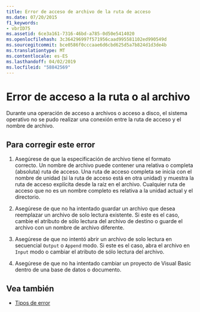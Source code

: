 ```yaml
---
title: Error de acceso de archivo de la ruta de acceso
ms.date: 07/20/2015
f1_keywords:
- vbrID75
ms.assetid: 6ce3a161-7316-46bd-a785-0d50e5414020
ms.openlocfilehash: 3c364296997f571956caad995581102ed990549d
ms.sourcegitcommit: bce0586f0cccaae6d6cbd625d5a7b824d1d3de4b
ms.translationtype: MT
ms.contentlocale: es-ES
ms.lasthandoff: 04/02/2019
ms.locfileid: "58842569"
---
```

# <a name="pathfile-access-error"></a>Error de acceso a la ruta o al archivo
Durante una operación de acceso a archivos o acceso a disco, el sistema operativo no se pudo realizar una conexión entre la ruta de acceso y el nombre de archivo.  
  
## <a name="to-correct-this-error"></a>Para corregir este error  
  
1.  Asegúrese de que la especificación de archivo tiene el formato correcto. Un nombre de archivo puede contener una relativa o completa (absoluta) ruta de acceso. Una ruta de acceso completa se inicia con el nombre de unidad (si la ruta de acceso está en otra unidad) y muestra la ruta de acceso explícita desde la raíz en el archivo. Cualquier ruta de acceso que no es un nombre completo es relativa a la unidad actual y el directorio.  
  
2.  Asegúrese de que no ha intentado guardar un archivo que desea reemplazar un archivo de solo lectura existente. Si este es el caso, cambie el atributo de sólo lectura del archivo de destino o guarde el archivo con un nombre de archivo diferente.  
  
3.  Asegúrese de que no intentó abrir un archivo de solo lectura en secuencial `Output` o `Append` modo. Si este es el caso, abra el archivo en `Input` modo o cambiar el atributo de sólo lectura del archivo.  
  
4.  Asegúrese de que no ha intentado cambiar un proyecto de Visual Basic dentro de una base de datos o documento.  
  
## <a name="see-also"></a>Vea también

- [Tipos de error](../../../visual-basic/programming-guide/language-features/error-types.md)
